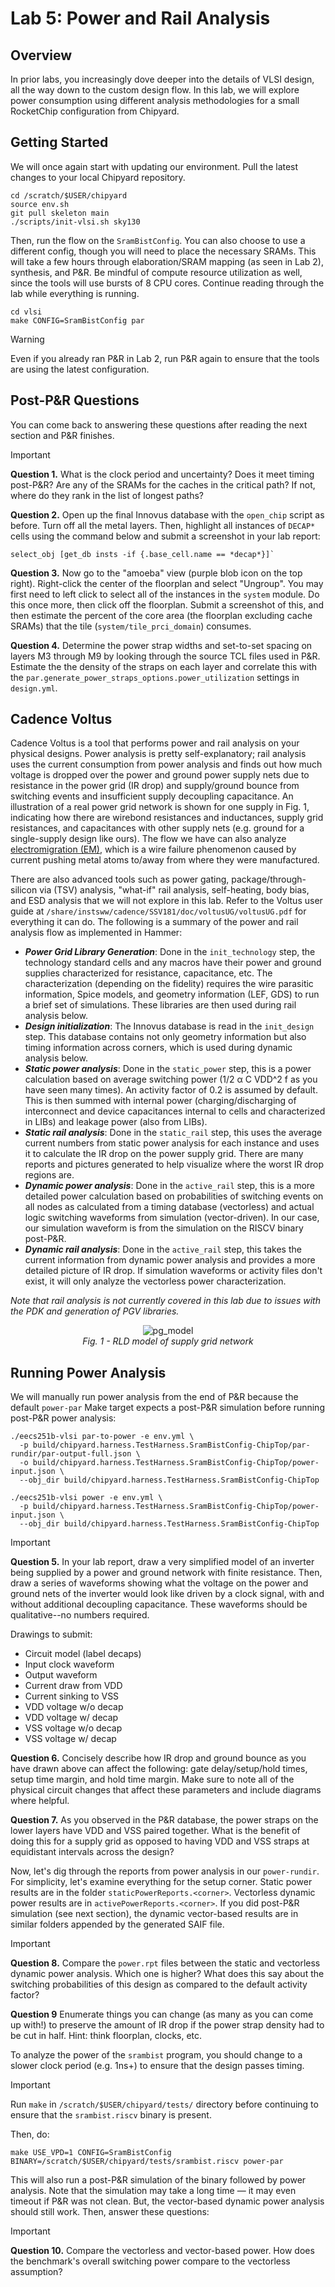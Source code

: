 # Lab 5: Power and Rail Analysis

## Overview 
In prior labs, you increasingly dove deeper into the details of VLSI design,
all the way down to the custom design flow. In this lab, we will explore power
consumption using different analysis methodologies for a small RocketChip
configuration from Chipyard.

## Getting Started

We will once again start with updating our environment. Pull the latest
changes to your local Chipyard repository.

```
cd /scratch/$USER/chipyard
source env.sh
git pull skeleton main
./scripts/init-vlsi.sh sky130
```

Then, run the flow on the `SramBistConfig`. You can also choose to use a different config,
though you will need to place the necessary SRAMs. This will take a few hours
through elaboration/SRAM mapping (as seen in Lab 2), synthesis, and P&R. Be mindful of
compute resource utilization as well, since the tools will use bursts of 8 CPU
cores. Continue reading through the lab while everything is running.

```
cd vlsi
make CONFIG=SramBistConfig par 
```

> [!WARNING]
> 
> Even if you already ran P&R in Lab 2, run P&R again to ensure that the tools are
> using the latest configuration.

## Post-P&R Questions 

You can come back to answering these
questions after reading the next section and P&R finishes.

> [!IMPORTANT]
> **Question 1.** What is the clock period and uncertainty? Does it meet timing post-P&R?
> Are any of the SRAMs for the caches in the critical path? If not, where do they
> rank in the list of longest paths?
> 
>
> **Question 2.** Open up the final Innovus database with the `open_chip` script as
> before. Turn off all the metal layers. Then, highlight all instances of
> `DECAP*` cells using the command below and submit a screenshot in your lab report:
>
> ```
> select_obj [get_db insts -if {.base_cell.name == *decap*}]`
> ```
> 
>
> **Question 3.** Now go to the "amoeba" view (purple blob icon on the top right).
> Right-click the center of the floorplan and select "Ungroup". You may first need
> to left click to select all of the instances in the `system` module.
> Do this once more, then click off
> the floorplan. Submit a screenshot of this, and then estimate the percent of
> the core area (the floorplan excluding cache SRAMs) that the tile
> (`system/tile_prci_domain`) consumes.
> 
>
> **Question 4.** Determine the power strap widths and set-to-set spacing on layers M3
> through M9 by looking through the source TCL files used in P&R. Estimate the
> the density of the straps on each layer and correlate this with the
> `par.generate_power_straps_options.power_utilization` settings in
> `design.yml`.

## Cadence Voltus

Cadence Voltus is a tool that performs power and rail analysis on
your physical designs. Power analysis is pretty self-explanatory; rail analysis
uses the current consumption from power analysis and finds out how much voltage
is dropped over the power and ground power supply nets due to resistance in the
power grid (IR drop) and supply/ground bounce from switching events and
insufficient supply decoupling capacitance. An illustration of a real power
grid network is shown for one supply in Fig. 1, indicating how there are
wirebond resistances and inductances, supply grid resistances, and capacitances
with other supply nets (e.g. ground for a single-supply design like ours). The
flow we have can also analyze
[electromigration (EM)](https://en.wikipedia.org/wiki/Electromigration), which
is a wire failure phenomenon caused by current pushing metal atoms to/away from
where they were manufactured.

There are also advanced tools such as power gating, package/through-silicon via
(TSV) analysis, "what-if" rail analysis, self-heating, body bias, and ESD
analysis that we will not explore in this lab. Refer to the Voltus user guide
at `/share/instsww/cadence/SSV181/doc/voltusUG/voltusUG.pdf` for everything it
can do. The following is a summary of the power and rail analysis flow
as implemented in Hammer:

- ***Power Grid Library Generation***: Done in the `init_technology` step, the
  technology standard cells and any macros have their power and ground supplies
  characterized for resistance, capacitance, etc. The characterization
  (depending on the fidelity) requires the wire parasitic information, Spice
  models, and geometry information (LEF, GDS) to run a brief set of
  simulations. These libraries are then used during rail analysis below. 
- ***Design initialization***: The Innovus database is read in the
  `init_design` step. This database contains not only geometry information but
  also timing information across corners, which is used during dynamic analysis
  below.
- ***Static power analysis***: Done in the `static_power` step, this is a power
  calculation based on average switching power (1/2 &#945; C VDD^2 f as you
  have seen many times). An activity factor of 0.2 is assumed by default.  This
  is then summed with internal power (charging/discharging of interconnect and
  device capacitances internal to cells and characterized in LIBs) and leakage
  power (also from LIBs). 
- ***Static rail analysis***: Done in the `static_rail` step, this uses the
  average current numbers from static power analysis for each instance and uses
  it to calculate the IR drop on the power supply grid. There are many reports
  and pictures generated to help visualize where the worst IR drop regions are.
- ***Dynamic power analysis***: Done in the `active_rail` step, this is
  a more detailed power calculation based on probabilities of switching events
  on all nodes as calculated from a timing database (vectorless) and actual
  logic switching waveforms from simulation (vector-driven). In our case, our
  simulation waveform is from the simulation on the RISCV binary post-P&R.
- ***Dynamic rail analysis***: Done in the `active_rail` step, this takes the
  current information from dynamic power analysis and provides a more detailed
  picture of IR drop. If simulation waveforms or activity files don't exist, it
  will only analyze the vectorless power characterization.

*Note that rail analysis is not currently covered in this lab due to issues with the PDK and generation of PGV libraries.*

<p align="center">
 <img src="figs/power_grid_model.png" alt="pg_model"/>
    <br><em>Fig. 1 - RLD model of supply grid network</em></br>
</p>

## Running Power Analysis

We will manually run power analysis from the end of P&R because the default
`power-par` Make target expects a post-P&R simulation before running
post-P&R power analysis: 

```
./eecs251b-vlsi par-to-power -e env.yml \
  -p build/chipyard.harness.TestHarness.SramBistConfig-ChipTop/par-rundir/par-output-full.json \
  -o build/chipyard.harness.TestHarness.SramBistConfig-ChipTop/power-input.json \
  --obj_dir build/chipyard.harness.TestHarness.SramBistConfig-ChipTop

./eecs251b-vlsi power -e env.yml \
  -p build/chipyard.harness.TestHarness.SramBistConfig-ChipTop/power-input.json \
  --obj_dir build/chipyard.harness.TestHarness.SramBistConfig-ChipTop
```

> [!IMPORTANT]
> **Question 5.** In your lab report, draw a very simplified model of an inverter being
> supplied by a power and ground network with finite resistance.  Then, draw a
> series of waveforms showing what the voltage on the power and ground nets of
> the inverter would look like driven by a clock signal, with and without
> additional decoupling capacitance. These waveforms should be qualitative--no
> numbers required.
> 
> Drawings to submit:
> - Circuit model (label decaps) 
> - Input clock waveform
> - Output waveform 
> - Current draw from VDD 
> - Current sinking to VSS
> - VDD voltage w/o decap 
> - VDD voltage w/ decap 
> - VSS voltage w/o decap 
> - VSS voltage w/ decap
> 
> 
> **Question 6.** Concisely describe how IR drop and ground bounce as you have drawn above
> can affect the following: gate delay/setup/hold times, setup time margin, and
> hold time margin. Make sure to note all of the physical circuit changes that
> affect these parameters and include diagrams where helpful.
> 
> 
> **Question 7.** As you observed in the P&R database, the power straps on the lower
> layers have VDD and VSS paired together. What is the benefit of doing this for
> a supply grid as opposed to having VDD and VSS straps at equidistant intervals
> across the design?

Now, let's dig through the reports from power analysis in our
`power-rundir`. For simplicity, let's examine everything for the setup corner.
Static power results are in the folder `staticPowerReports.<corner>`.
Vectorless dynamic power results are in `activePowerReports.<corner>`.
If you did post-P&R simulation (see next section), the dynamic vector-based
results are in similar folders appended by the generated SAIF file.

> [!IMPORTANT]
> **Question 8.** Compare the `power.rpt` files between the static and vectorless dynamic
> power analysis. Which one is higher? What does this say about the switching
> probabilities of this design as compared to the default activity factor?
> 
> 
> **Question 9** Enumerate things you can change (as many as you can come up with!) to
> preserve the amount of IR drop if the power strap density had to be cut in
> half. Hint: think floorplan, clocks, etc.

To analyze the power of the `srambist` program, you should change to a slower clock period (e.g. 1ns+) to ensure that the design passes timing. 

> [!IMPORTANT]
> Run `make` in `/scratch/$USER/chipyard/tests/` directory before continuing to ensure that the `srambist.riscv` 
> binary is present.

Then, do:

```
make USE_VPD=1 CONFIG=SramBistConfig BINARY=/scratch/$USER/chipyard/tests/srambist.riscv power-par
```

This will also run a post-P&R simulation of the binary followed by power analysis. Note that the simulation may take a long time — it may even timeout if P&R was not clean. But, the vector-based dynamic power analysis should still work. Then, answer these questions:

> [!IMPORTANT]
> **Question 10.** Compare the vectorless and vector-based power. How does the benchmark's overall switching power compare to the vectorless assumption?
